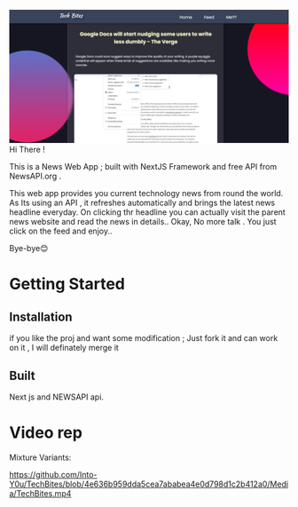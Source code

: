 ![](https://github.com/Into-Y0u/TechBites/blob/e167160d10c49e2ef892942dd76891d6af0a038d/Media/Screenshot%202022-04-01%20160342.png)
Hi There !

This is a News Web App ; built with NextJS Framework and free API from NewsAPI.org .

This web app provides you current technology news from round the world. As Its using an API , it refreshes automatically and brings the latest news headline everyday. On clicking thr headline you can actually visit the parent news website and read the news in details..
Okay, No more talk . You just click on the feed and enjoy..


Bye-bye😊

# Getting Started

## Installation
if you like the proj and want some modification ; Just fork it and can work on it , I will definately merge it


## Built 
Next js and NEWSAPI api.

# Video rep 

Mixture Variants:

https://github.com/Into-Y0u/TechBites/blob/4e636b959dda5cea7ababea4e0d798d1c2b412a0/Media/TechBites.mp4

